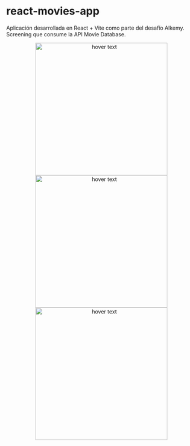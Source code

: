 # react-movies-app

Aplicación desarrollada en React + Vite como parte del desafío Alkemy. Screening que consume la API Movie Database.

<p align="center">
  <img src="https://user-images.githubusercontent.com/14180890/189177034-076c2c0b-bdcc-4793-b590-7b26ca6d04d6.png" width="350" title="hover text">
  <img src="https://user-images.githubusercontent.com/14180890/189011691-4cda9478-f476-41e5-8b69-0480c8a3346f.png" width="350" title="hover text">
  <img src="https://user-images.githubusercontent.com/14180890/189011728-38902aa7-456b-4f99-9560-71542450db89.png" width="350" title="hover text">
</p>
